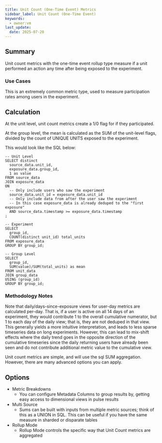 ```yaml
---
title: Unit Count (One-Time Event) Metrics
sidebar_label: Unit Count (One-Time Event)
keywords:
  - owner:vm
last_update:
  date: 2025-07-28
---
```


## Summary

Unit count metrics with the one-time event rollup type measure if a unit performed an action any time after being exposed to the experiment.

### Use Cases

This is an extremely common metric type, used to measure participation rates among users in the experiment.

## Calculation

At the unit level, unit count metrics create a 1/0 flag for if they participated.

At the group level, the mean is calculated as the SUM of the unit-level flags, divided by the count of UNIQUE UNITS exposed to the experiment.

This would look like the SQL below:

```
-- Unit Level
SELECT distinct
  source_data.unit_id,
  exposure_data.group_id,
  1 as value
FROM source_data
JOIN exposure_data
ON
  -- Only include users who saw the experiment
  source_data.unit_id = exposure_data.unit_id
  -- Only include data from after the user saw the experiment
  -- In this case exposure_data is already deduped to the "first exposure"
  AND source_data.timestamp >= exposure_data.timestamp
;

-- Experiment
SELECT
  group_id,
  COUNT(distinct unit_id) total_units
FROM exposure_data
GROUP BY group_id;

-- Group Level
SELECT
  group_id,
  SUM(value)/SUM(total_units) as mean
FROM unit_data
JOIN group_data
USING (group_id)
GROUP BY group_id;
```

### Methodology Notes

Note that daily/days-since-exposure views for user-day metrics are calculated per-day. That is, if a user is active on all 14 days of an experiment, they would contribute 1 to the overall cumulative numerator, but 1 to each day of the daily view; that is, they are not deduped in that view. This generally yields a more intuitive interpretation, and leads to less sparse timeseries data on long experiments. However, this can lead to mix-shift effects where the daily trend goes in the opposite direction of the cumulative timeseries since the daily returning users have already been seen and do not contribute additional metric value to the cumulative view.

Unit count metrics are simple, and will use the sql SUM aggregation. However, there are many advanced options you can apply.

## Options

- Metric Breakdowns
  - You can configure Metadata Columns to group results by, getting easy access to dimensional views in pulse results
- Multi Source
  - Sums can be built with inputs from multiple metric sources; think of this as a UNION in SQL. This can be useful if you have the same measure in sharded or disparate tables
- Rollup Mode
  - Rollup Mode controls the specific way that Unit Count metrics are aggregated
